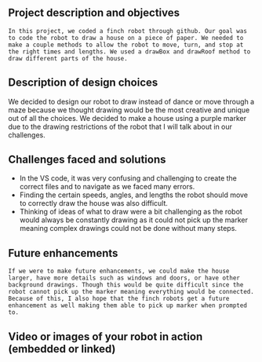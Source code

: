 ## Project description and objectives
    In this project, we coded a finch robot through github. Our goal was to code the robot to draw a house on a piece of paper. We needed to make a couple methods to allow the robot to move, turn, and stop at the right times and lengths. We used a drawBox and drawRoof method to draw different parts of the house. 
  ## Description of design choices
   We decided to design our robot to draw instead of dance or move through a maze because we thought drawing would be the most creative and unique out of all the choices. We decided to make a house using a purple marker due to the drawing restrictions of the robot that I will talk about in our challenges.
## Challenges faced and solutions
   - In the VS code, it was very confusing and challenging to create the correct files and to navigate as we faced many errors.
   - Finding the certain speeds, angles, and lengths the robot should move to correctly draw the house was also difficult.
   - Thinking of ideas of what to draw were a bit challenging as the robot would always be constantly drawing as it could not pick up the marker meaning complex drawings could not be done without many steps.
## Future enhancements
    If we were to make future enhancements, we could make the house larger, have more details such as windows and doors, or have other background drawings. Though this would be quite difficult since the robot cannot pick up the marker meaning everything would be connected. Because of this, I also hope that the finch robots get a future enhancement as well making them able to pick up marker when prompted to. 
   ## Video or images of your robot in action (embedded or linked)
    
